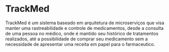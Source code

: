# TrackMed

TrackMed é um sistema baseado em arquitetura de microserviços que visa manter uma rastreabilidade e controle de medicamentos, desde a consulta de uma pessoa no médico, onde é mantido seu histórico de tratamentos realizados, até a possibilidade de comprar seu medicamento sem a necessidade de apresentar uma receita em papel para o farmaceutico.
